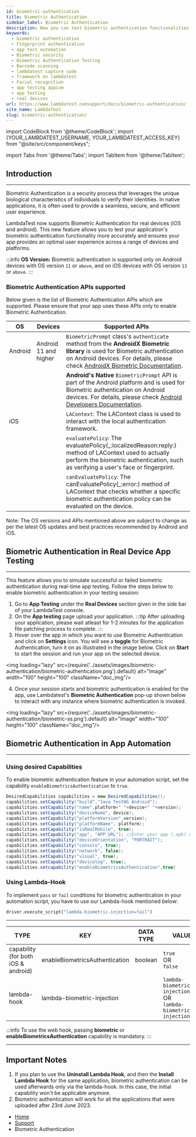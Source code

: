 ```yaml
---
id: biometric-authentication
title: Biometric Authentication
sidebar_label: Biometric Authentication
description: Now you can test biometric authentication functionalities such as fingerprint or face recognition in your app on LambdaTest Real Device Cloud Platform with 3000+ real mobile devices.
keywords:
  - biometric authentication
  - Fingerprint authentication
  - app test automation
  - Biometric security
  - Biometric Authentication Testing
  - Barcode scanning
  - lambdatest capture code
  - framework on lambdatest
  - Facial recognition
  - app testing appium
  - app testing
  - real devices
url: https://www.lambdatest.comsupport/docs/biometric-authentication/
site_name: LambdaTest
slug: biometric-authentication/
---
```


import CodeBlock from '@theme/CodeBlock';
import {YOUR_LAMBDATEST_USERNAME, YOUR_LAMBDATEST_ACCESS_KEY} from "@site/src/component/keys";

import Tabs from '@theme/Tabs';
import TabItem from '@theme/TabItem';

<script type="application/ld+json"
      dangerouslySetInnerHTML={{ __html: JSON.stringify({
       "@context": "https://schema.org",
        "@type": "BreadcrumbList",
        "itemListElement": [{
          "@type": "ListItem",
          "position": 1,
          "name": "Home",
          "item": "https://www.lambdatest.com"
        },{
          "@type": "ListItem",
          "position": 2,
          "name": "Support",
          "item": "https://www.lambdatest.com/support/docs/"
        },{
          "@type": "ListItem",
          "position": 3,
          "name": "Biometric Authentication",
          "item": "https://www.lambdatest.com/support/docs/biometric-authentication/"
        }]
      })
    }}
></script>

## Introduction
---

Biometric Authentication is a security process that leverages the unique biological characteristics of individuals to verify their identities. In native applications, it is often used to provide a seamless, secure, and efficient user experience. 

LambdaTest now supports Biometric Authentication for real devices (iOS and android). This new feature allows you to test your application's biometric authentication functionality more accurately and ensures your app provides an optimal user experience across a range of devices and platforms.

:::info
**OS Version:** Biometric authentication is supported only on Android devices with OS version `11` or `above`, and on iOS devices with OS version `13` or `above`.
:::
### Biometric Authentication APIs supported

Below given is the list of Biometric Authentication APIs which are supported. Please ensure that your app uses these APIs only to enable Biometric Authentication.

| OS                  | Devices                                 | Supported APIs   |
| -------------------- | ------------------------------ | ----------------- |
| Android        | Android 11 and higher      | `BiometricPrompt` class's `authenticate` method from the **AndroidX Biometric library** is used for Biometric authentication on Android devices. For details, please check [AndroidX Biometric Documentation](https://developer.android.com/jetpack/androidx/releases/biometric). |
|  |  | **Android's Native** `BiometricPrompt` API is part of the Android platform and is used for Biometric authentication on Android devices. For details, please check [Android Developers Documentation](https://developer.android.com/reference/android/hardware/biometrics/BiometricPrompt). |
|iOS||`LAContext`: The LAContext class is used to interact with the local authentication framework.|
|||`evaluatePolicy`: The evaluatePolicy(_:localizedReason:reply:) method of LAContext used to actually perform the biometric authentication, such as verifying a user's face or fingerprint.
|||`canEvaluatePolicy`: The canEvaluatePolicy(_:error:) method of LAContext that checks whether a specific biometric authentication policy can be evaluated on the device.


Note: The OS versions and APIs mentioned above are subject to change as per the latest OS updates and best practices recommended by Android and iOS.
## Biometric Authentication in Real Device App Testing

----

This feature allows you to simulate successful or failed biometric authentication during real-time app testing. Follow the steps below to enable biometric authentication in your testing session:

1. Go to **App Testing** under the **Real Devices** section given in the side bar of your LambdaTest console.
2. On the **App testing** page upload your application.
:::tip
After uploading your application, please wait atleast for 1-2 minutes for the application file patching process to complete.
:::
3. Hover over the app in which you want to use Biometric Authentication and click on **Settings** icon. You will see a **toggle** for Biometric Authentication, turn it on as illustrated in the image below. Click on **Start** to start the session and run your app on the selected device.

<img loading="lazy" src={require('../assets/images/biometric-authentication/biometric-authentication.png').default} alt="Image" width="100" height="100" className="doc_img"/>

4. Once your session starts and biometric authentication is enabled for the app, use Lambdatest's **Biometric Authentication** pop-up shown below to interact with any instance where biometric authentication is invoked.

<img loading="lazy" src={require('../assets/images/biometric-authentication/biometric-ss.png').default} alt="Image" width="100" height="100" className="doc_img"/>


## Biometric Authentication in App Automation
---
### Using desired Capabilities 

To enable biometric authentication feature in your automation script, set the capability `enableBiometricsAuthentication` to `true`.

```java
DesiredCapabilities capabilities = new DesiredCapabilities();
capabilities.setCapability("build","Java TestNG Android");
capabilities.setCapability("name",platform+" "+device+" "+version);
capabilities.setCapability("deviceName", device);
capabilities.setCapability("platformVersion",version);
capabilities.setCapability("platformName", platform);
capabilities.setCapability("isRealMobile", true);
capabilities.setCapability("app", "APP_URL"); //Enter your app (.apk) url
capabilities.setCapability("deviceOrientation", "PORTRAIT");
capabilities.setCapability("console", true);
capabilities.setCapability("network", false);
capabilities.setCapability("visual", true);
capabilities.setCapability("devicelog", true);
capabilities.setcapability("enableBiometricsAuthentication",true)
```


### Using Lambda-Hook

To implement `pass` or `fail` conditions for biometric authentication in your automation script, you have to use our Lambda-hook mentioned below:

```python
driver.execute_script("lambda-biometric-injection=fail")
```
-----

| TYPE          | KEY                           | DATA TYPE| VALUES                                      |
| ------------- | ----------------------------- |-|------------------------------------------- |
| capability (for both iOS & android)|enableBiometricsAuthentication|boolean| `true` <br/> OR <br/> `false` 
| lambda-hook   | lambda-biometric-injection  || `lambda-biometric-injection=fail` <br/> OR <br/> `lambda-biometric-injection=pass` |

:::info
To use the web hook, passing **biometric** or **enableBiometricsAuthentication** capability is mandatory.
:::

-----
## Important Notes

1. If you plan to use the **Uninstall Lambda Hook**, and then the **Install Lambda Hook** for the same application, biometric authentication can be used afterwards only via the lambda-hook. In this case, the initial capability won't be applicable anymore.
2. Biometric authentication will work for all the applications that were uploaded after 23rd June 2023. 


<nav aria-label="breadcrumbs">
  <ul className="breadcrumbs">
    <li className="breadcrumbs__item">
      <a className="breadcrumbs__link" target="_self" href="https://www.lambdatest.com">
        Home
      </a>
    </li>
    <li className="breadcrumbs__item">
      <a className="breadcrumbs__link" target="_self" href="https://www.lambdatest.com/support/docs/">
        Support
      </a>
    </li>
    <li className="breadcrumbs__item breadcrumbs__item--active">
      <span className="breadcrumbs__link">
      Biometric Authentication</span>
    </li>
  </ul>
</nav>